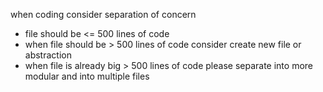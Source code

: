 when coding consider separation of concern 
- file should be <= 500 lines of code
- when file should be > 500 lines of code consider create new file or abstraction
- when file is already big > 500 lines of code please separate into more modular and into multiple files
